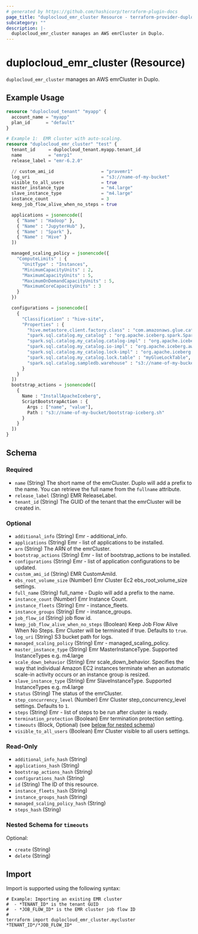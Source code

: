 ```yaml
---
# generated by https://github.com/hashicorp/terraform-plugin-docs
page_title: "duplocloud_emr_cluster Resource - terraform-provider-duplocloud"
subcategory: ""
description: |-
  duplocloud_emr_cluster manages an AWS emrCluster in Duplo.
---
```


# duplocloud_emr_cluster (Resource)

`duplocloud_emr_cluster` manages an AWS emrCluster in Duplo.

## Example Usage

```terraform
resource "duplocloud_tenant" "myapp" {
  account_name = "myapp"
  plan_id      = "default"
}

# Example 1:  EMR cluster with auto-scaling.
resource "duplocloud_emr_cluster" "test" {
  tenant_id     = duplocloud_tenant.myapp.tenant_id
  name          = "emrp1"
  release_label = "emr-6.2.0"

  // custom_ami_id                  = "pravemr1"
  log_uri                           = "s3://name-of-my-bucket"
  visible_to_all_users              = true
  master_instance_type              = "m4.large"
  slave_instance_type               = "m4.large"
  instance_count                    = 3
  keep_job_flow_alive_when_no_steps = true

  applications = jsonencode([
    { "Name" : "Hadoop" },
    { "Name" : "JupyterHub" },
    { "Name" : "Spark" },
    { "Name" : "Hive" }
  ])

  managed_scaling_policy = jsonencode({
    "ComputeLimits" : {
      "UnitType" : "Instances",
      "MinimumCapacityUnits" : 2,
      "MaximumCapacityUnits" : 5,
      "MaximumOnDemandCapacityUnits" : 5,
      "MaximumCoreCapacityUnits" : 3
    }
  })

  configurations = jsonencode([
    {
      "Classification" : "hive-site",
      "Properties" : {
        "hive.metastore.client.factory.class" : "com.amazonaws.glue.catalog.metastore.AWSGlueDataCatalogHiveClientFactory",
        "spark.sql.catalog.my_catalog" : "org.apache.iceberg.spark.SparkCatalog",
        "spark.sql.catalog.my_catalog.catalog-impl" : "org.apache.iceberg.aws.glue.GlueCatalog",
        "spark.sql.catalog.my_catalog.io-impl" : "org.apache.iceberg.aws.s3.S3FileIO",
        "spark.sql.catalog.my_catalog.lock-impl" : "org.apache.iceberg.aws.glue.DynamoLockManager",
        "spark.sql.catalog.my_catalog.lock.table" : "myGlueLockTable",
        "spark.sql.catalog.sampledb.warehouse" : "s3://name-of-my-bucket/parquet5"
      }
    }
  ])
  bootstrap_actions = jsonencode([
    {
      Name : "InstallApacheIceberg",
      ScriptBootstrapAction : {
        Args : ["name", "value"],
        Path : "s3://name-of-my-bucket/bootstrap-iceberg.sh"
      }
    }
  ])
}
```

<!-- schema generated by tfplugindocs -->
## Schema

### Required

- `name` (String) The short name of the emrCluster.  Duplo will add a prefix to the name.  You can retrieve the full name from the `fullname` attribute.
- `release_label` (String) EMR ReleaseLabel.
- `tenant_id` (String) The GUID of the tenant that the emrCluster will be created in.

### Optional

- `additional_info` (String) Emr - additional_info.
- `applications` (String) Emr - list of applications to be installed.
- `arn` (String) The ARN of the emrCluster.
- `bootstrap_actions` (String) Emr - list of bootstrap_actions to be installed.
- `configurations` (String) Emr - list of application configurations to be updated.
- `custom_ami_id` (String) EMR CustomAmiId.
- `ebs_root_volume_size` (Number) Emr Cluster Ec2 ebs_root_volume_size settings.
- `full_name` (String) full_name - Duplo will add a prefix to the name.
- `instance_count` (Number) Emr Instance Count.
- `instance_fleets` (String) Emr - instance_fleets.
- `instance_groups` (String) Emr - instance_groups.
- `job_flow_id` (String) job flow id.
- `keep_job_flow_alive_when_no_steps` (Boolean) Keep Job Flow Alive When No Steps. Emr Cluster will be terminated if true. Defaults to `true`.
- `log_uri` (String) S3 bucket path for logs.
- `managed_scaling_policy` (String) Emr - managed_scaling_policy.
- `master_instance_type` (String) Emr MasterInstanceType. Supported InstanceTypes e.g. m4.large
- `scale_down_behavior` (String) Emr scale_down_behavior. Specifies the way that individual Amazon EC2 instances terminate when an automatic scale-in activity occurs or an instance group is resized.
- `slave_instance_type` (String) Emr SlaveInstanceType. Supported InstanceTypes e.g. m4.large
- `status` (String) The status of the emrCluster.
- `step_concurrency_level` (Number) Emr Cluster step_concurrency_level settings. Defaults to `1`.
- `steps` (String) Emr - list of steps to be run after cluster is ready.
- `termination_protection` (Boolean) Emr termination protection setting.
- `timeouts` (Block, Optional) (see [below for nested schema](#nestedblock--timeouts))
- `visible_to_all_users` (Boolean) Emr Cluster visible to all users settings.

### Read-Only

- `additional_info_hash` (String)
- `applications_hash` (String)
- `bootstrap_actions_hash` (String)
- `configurations_hash` (String)
- `id` (String) The ID of this resource.
- `instance_fleets_hash` (String)
- `instance_groups_hash` (String)
- `managed_scaling_policy_hash` (String)
- `steps_hash` (String)

<a id="nestedblock--timeouts"></a>
### Nested Schema for `timeouts`

Optional:

- `create` (String)
- `delete` (String)

## Import

Import is supported using the following syntax:

```shell
# Example: Importing an existing EMR cluster
#  - *TENANT_ID* is the tenant GUID
#  - *JOB_FLOW_ID* is the EMR cluster job flow ID
#
terraform import duplocloud_emr_cluster.mycluster *TENANT_ID*/*JOB_FLOW_ID*
```
